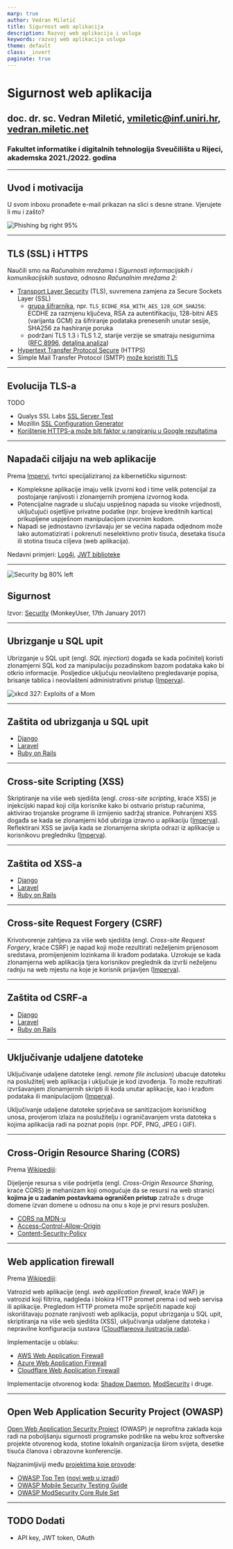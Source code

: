 ```yaml
---
marp: true
author: Vedran Miletić
title: Sigurnost web aplikacija
description: Razvoj web aplikacija i usluga
keywords: razvoj web aplikacija usluga
theme: default
class: _invert
paginate: true
---
```


# Sigurnost web aplikacija

## doc. dr. sc. Vedran Miletić, <vmiletic@inf.uniri.hr>, [vedran.miletic.net](https://vedran.miletic.net/)

### Fakultet informatike i digitalnih tehnologija Sveučilišta u Rijeci, akademska 2021./2022. godina

---

## Uvod i motivacija

U svom inboxu pronađete e-mail prikazan na slici s desne strane. Vjerujete li mu i zašto?

![Phishing bg right 95%](https://upload.wikimedia.org/wikipedia/commons/d/d0/PhishingTrustedBank.png)

---

## TLS (SSL) i HTTPS

Naučili smo na *Računalnim mrežama* i *Sigurnosti informacijskih i komunikacijskih sustava*, odnosno *Računalnim mrežama 2*:

- [Transport Layer Security](https://en.wikipedia.org/wiki/Transport_Layer_Security) (TLS), suvremena zamjena za Secure Sockets Layer (SSL)
    - [grupa šifrarnika](https://en.wikipedia.org/wiki/Cipher_suite), npr. `TLS_ECDHE_RSA_WITH_AES_128_GCM_SHA256`: ECDHE za razmjenu ključeva, RSA za autentifikaciju, 128-bitni AES (varijanta GCM) za šifriranje podataka prenesenih unutar sesije, SHA256 za hashiranje poruka
    - podržani TLS 1.3 i TLS 1.2, starije verzije se smatraju nesigurnima ([RFC 8996](https://datatracker.ietf.org/doc/html/rfc8996), [detaljna analiza](https://www.michalspacek.com/disable-tls-1.0-and-1.1-today))
- [Hypertext Transfer Protocol Secure](https://en.wikipedia.org/wiki/HTTPS) (HTTPS)
- Simple Mail Transfer Protocol (SMTP) [može koristiti TLS](https://en.wikipedia.org/wiki/Simple_Mail_Transfer_Protocol#Security_extensions)

---

## Evolucija TLS-a

TODO

- Qualys SSL Labs [SSL Server Test](https://www.ssllabs.com/ssltest/)
- Mozillin [SSL Configuration Generator](https://ssl-config.mozilla.org/)
- [Korištenje HTTPS-a može biti faktor u rangiranju u Google rezultatima](https://moz.com/blog/https-is-table-stakes-for-2020-seo)

---

## Napadači ciljaju na web aplikacije

Prema [Impervi](https://www.imperva.com/learn/application-security/application-security/), tvrtci specijaliziranoj za kibernetičku sigurnost:

- Kompleksne aplikacije imaju velik izvorni kod i time velik potencijal za postojanje ranjivosti i zlonamjernih promjena izvornog koda.
- Potencijalne nagrade u slučaju uspješnog napada su visoke vrijednosti, uključujući osjetljive privatne podatke (npr. brojeve kreditnih kartica) prikupljene uspješnom manipulacijom izvornim kodom.
- Napadi se jednostavno izvršavaju jer se većina napada odjednom može lako automatizirati i pokrenuti neselektivno protiv tisuća, desetaka tisuća ili stotina tisuća ciljeva (web aplikacija).

Nedavni primjeri: [Log4j](https://blog.cloudflare.com/inside-the-log4j2-vulnerability-cve-2021-44228/), [JWT biblioteke](https://auth0.com/blog/critical-vulnerabilities-in-json-web-token-libraries/)

---

![Security bg 80% left](https://www.monkeyuser.com/2017/security/24-security.png)

## Sigurnost

Izvor: [Security](https://www.monkeyuser.com/2017/security/) (MonkeyUser, 17th January 2017)

---

## Ubrizganje u SQL upit

Ubrizganje u SQL upit (engl. *SQL injection*) događa se kada počinitelj koristi zlonamjerni SQL kod za manipulaciju pozadinskom bazom podataka kako bi otkrio informacije. Posljedice uključuju neovlašteno pregledavanje popisa, brisanje tablica i neovlašteni administrativni pristup ([Imperva](https://www.imperva.com/learn/application-security/sql-injection-sqli/)).

![xkcd 327: Exploits of a Mom](https://imgs.xkcd.com/comics/exploits_of_a_mom.png)

---

## Zaštita od ubrizganja u SQL upit

- [Django](https://docs.djangoproject.com/en/3.2/topics/security/#sql-injection-protection)
- [Laravel](https://laravel.com/docs/8.x/queries)
- [Ruby on Rails](https://guides.rubyonrails.org/security.html#injection)

---

## Cross-site Scripting (XSS)

Skriptiranje na više web sjedišta (engl. *cross-site scripting*, kraće XSS) je injekcijski napad koji cilja korisnike kako bi ostvario pristup računima, aktivirao trojanske programe ili izmijenio sadržaj stranice. Pohranjeni XSS događa se kada se zlonamjerni kôd ubrizga izravno u aplikaciju ([Imperva](https://www.imperva.com/learn/application-security/cross-site-scripting-xss-attacks/)). Reflektirani XSS se javlja kada se zlonamjerna skripta odrazi iz aplikacije u korisnikovu pregledniku ([Imperva](https://www.imperva.com/learn/application-security/reflected-xss-attacks/)).

---

## Zaštita od XSS-a

- [Django](https://docs.djangoproject.com/en/3.2/topics/security/#cross-site-scripting-xss-protection)
- [Laravel](https://laravel.com/docs/8.x/blade)
- [Ruby on Rails](https://guides.rubyonrails.org/security.html#cross-site-scripting-xss)

---

## Cross-site Request Forgery (CSRF)

Krivotvorenje zahtjeva za više web sjedišta (engl. *Cross-site Request Forgery*, kraće CSRF) je napad koji može rezultirati neželjenim prijenosom sredstava, promijenjenim lozinkama ili krađom podataka. Uzrokuje se kada zlonamjerna web aplikacija tjera korisnikov preglednik da izvrši neželjenu radnju na web mjestu na koje je korisnik prijavljen ([Imperva](https://www.imperva.com/learn/application-security/csrf-cross-site-request-forgery/)).

---

## Zaštita od CSRF-a

- [Django](https://docs.djangoproject.com/en/3.2/topics/security/#cross-site-request-forgery-csrf-protection)
- [Laravel](https://laravel.com/docs/8.x/csrf)
- [Ruby on Rails](https://guides.rubyonrails.org/security.html#csrf-countermeasures)

---

## Uključivanje udaljene datoteke

Uključivanje udaljene datoteke (engl. *remote file inclusion*) ubacuje datoteku na poslužitelj web aplikacija i uključuje je kod izvođenja. To može rezultirati izvršavanjem zlonamjernih skripti ili koda unutar aplikacije, kao i krađom podataka ili manipulacijom ([Imperva](https://www.imperva.com/learn/application-security/rfi-remote-file-inclusion/)).

Uključivanje udaljene datoteke sprječava se sanitizacijom korisničkog unosa, provjerom izlaza na poslužitelju i ograničavanjem vrsta datoteka s kojima aplikacija radi na poznat popis (npr. PDF, PNG, JPEG i GIF).

---

## Cross-Origin Resource Sharing (CORS)

Prema [Wikipediji](https://en.wikipedia.org/wiki/Cross-origin_resource_sharing):

Dijeljenje resursa s više podrijetla (engl. *Cross-Origin Resource Sharing*, kraće CORS) je mehanizam koji omogućuje da se resursi na web stranici **kojima je u zadanim postavkama ograničen pristup** zatraže s druge domene izvan domene u odnosu na onu s koje je prvi resurs poslužen.

- [CORS na MDN-u](https://developer.mozilla.org/en-US/docs/Web/HTTP/CORS)
- [Access-Control-Allow-Origin](https://developer.mozilla.org/en-US/docs/Web/HTTP/Headers/Access-Control-Allow-Origin)
- [Content-Security-Policy](https://developer.mozilla.org/en-US/docs/Web/HTTP/Headers/Content-Security-Policy)

---

## Web application firewall

Prema [Wikipediji](https://en.wikipedia.org/wiki/Web_application_firewall):

Vatrozid web aplikacije (engl. *web application firewall*, kraće WAF) je vatrozid koji filtrira, nadgleda i blokira HTTP promet prema i od web servisa ili aplikacije. Pregledom HTTP prometa može spriječiti napade koji iskorištavaju poznate ranjivosti web aplikacija, poput ubrizganja u SQL upit, skriptiranja na više web sjedišta (XSS), uključivanja udaljene datoteka i nepravilne konfiguracija sustava ([Cloudflareova ilustracija rada](https://www.cloudflare.com/learning/ddos/glossary/web-application-firewall-waf/)).

Implementacije u oblaku:

- [AWS Web Application Firewall](https://aws.amazon.com/waf/)
- [Azure Web Application Firewall](https://azure.microsoft.com/en-us/services/web-application-firewall/)
- [Cloudflare Web Application Firewall](https://www.cloudflare.com/waf/)

Implementacije otvorenog koda: [Shadow Daemon](https://shadowd.zecure.org/), [ModSecurity](https://www.modsecurity.org/) i druge.

---

## Open Web Application Security Project (OWASP)

[Open Web Application Security Project](https://owasp.org/) (OWASP) je neprofitna zaklada koja radi na poboljšanju sigurnosti programske podrške na webu kroz softverske projekte otvorenog koda, stotine lokalnih organizacija širom svijeta, desetke tisuća članova i obrazovne konferencije.

Najzanimljiviji među [projektima koje provode](https://owasp.org/projects/):

- [OWASP Top Ten](https://owasp.org/www-project-top-ten/) ([novi web u izradi](https://www.owasptopten.org/))
- [OWASP Mobile Security Testing Guide](https://owasp.org/www-project-mobile-security-testing-guide/)
- [OWASP ModSecurity Core Rule Set](https://owasp.org/www-project-modsecurity-core-rule-set/)

---

## TODO Dodati

- API key, JWT token, OAuth

